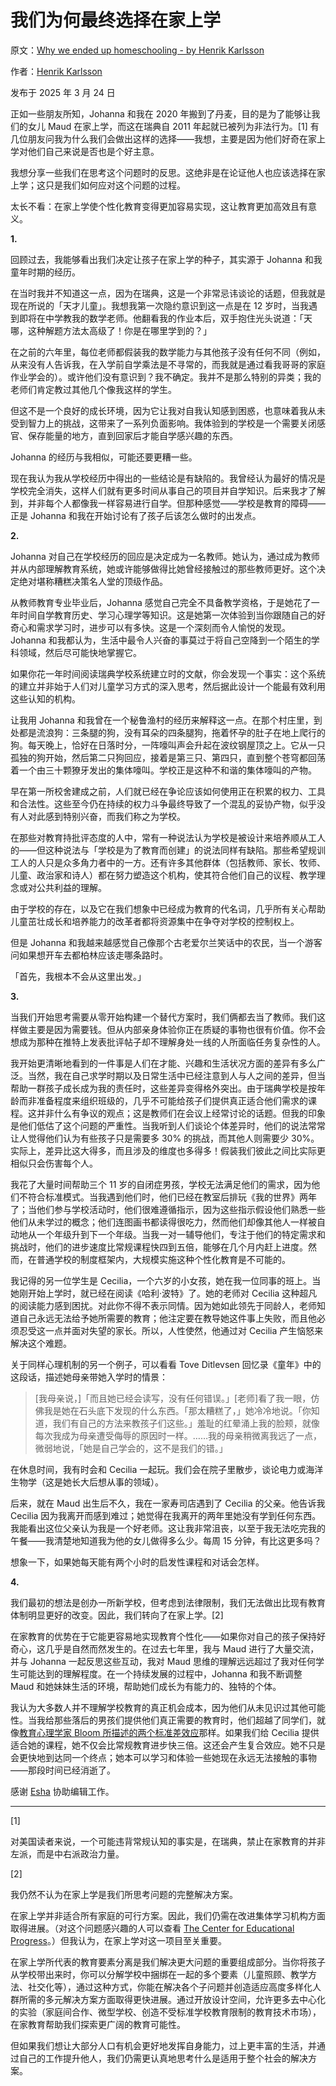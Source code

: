 # 我们为何最终选择在家上学

原文：[Why we ended up homeschooling - by Henrik Karlsson](https://www.henrikkarlsson.xyz/p/why-we-ended-up-homeschooling)

作者：[Henrik Karlsson](https://substack.com/@henrikkarlsson)

发布于 2025 年 3 月 24 日

正如一些朋友所知，Johanna 和我在 2020 年搬到了丹麦，目的是为了能够让我们的女儿 Maud 在家上学，而这在瑞典自 2011 年起就已被列为非法行为。[1] 有几位朋友问我为什么我们会做出这样的选择——我想，主要是因为他们好奇在家上学对他们自己来说是否也是个好主意。

我想分享一些我们在思考这个问题时的反思。这绝非是在论证他人也应该选择在家上学；这只是我们如何应对这个问题的过程。

太长不看：在家上学使个性化教育变得更加容易实现，这让教育更加高效且有意义。

**1.**

回顾过去，我能够看出我们决定让孩子在家上学的种子，其实源于 Johanna 和我童年时期的经历。

在当时我并不知道这一点，因为在瑞典，这是一个非常忌讳谈论的话题，但我就是现在所说的「天才儿童」。我想我第一次隐约意识到这一点是在 12 岁时，当我遇到即将在中学教我的数学老师。他翻看我的作业本后，双手抱住光头说道：「天哪，这种解题方法太高级了！你是在哪里学到的？」

在之前的六年里，每位老师都假装我的数学能力与其他孩子没有任何不同（例如，从来没有人告诉我，在入学前自学乘法是不寻常的，而我就是通过看我哥哥的家庭作业学会的）。或许他们没有意识到？我不确定。我并不是那么特别的异类；我的老师们肯定教过其他几个像我这样的学生。

但这不是一个良好的成长环境，因为它让我对自我认知感到困惑，也意味着我从未受到智力上的挑战，这带来了一系列负面影响。我体验到的学校是一个需要关闭感官、保存能量的地方，直到回家后才能自学感兴趣的东西。

Johanna 的经历与我相似，可能还要更糟一些。

现在我认为我从学校经历中得出的一些结论是有缺陷的。我曾经认为最好的情况是学校完全消失，这样人们就有更多时间从事自己的项目并自学知识。后来我才了解到，并非每个人都像我一样容易进行自学。但那种感觉——学校是教育的障碍——正是 Johanna 和我在开始讨论有了孩子后该怎么做时的出发点。

**2.**

Johanna 对自己在学校经历的回应是决定成为一名教师。她认为，通过成为教师并从内部理解教育系统，她或许能够做得比她曾经接触过的那些教师更好。这个决定绝对堪称糟糕决策名人堂的顶级作品。

从教师教育专业毕业后，Johanna 感觉自己完全不具备教学资格，于是她花了一年时间自学教育历史、学习心理学等知识。这是她第一次体验到当你跟随自己的好奇心和需求学习时，进步可以有多快。这是一个深刻而令人愉悦的发现。Johanna 和我都认为，生活中最令人兴奋的事莫过于将自己空降到一个陌生的学科领域，然后尽可能快地掌握它。

如果你花一年时间阅读瑞典学校系统建立时的文献，你会发现一个事实：这个系统的建立并非始于人们对儿童学习方式的深入思考，然后据此设计一个能最有效利用这些认知的机构。

让我用 Johanna 和我曾在一个秘鲁渔村的经历来解释这一点。在那个村庄里，到处都是流浪狗：三条腿的狗，没有耳朵的四条腿狗，拖着怀孕的肚子在地上爬行的狗。每天晚上，恰好在日落时分，一阵嚎叫声会升起在波纹钢屋顶之上。它从一只孤独的狗开始，然后第二只狗回应，接着是第三只、第四只，直到整个苍穹都回荡着一个由三十颗獠牙发出的集体嚎叫。学校正是这种不和谐的集体嚎叫的产物。

早在第一所校舍建成之前，人们就已经在争论应该如何使用正在积累的权力、工具和合法性。这些至今仍在持续的权力斗争最终导致了一个混乱的妥协产物，似乎没有人对此感到特别兴奋，而我们称之为学校。

在那些对教育持批评态度的人中，常有一种说法认为学校是被设计来培养顺从工人的——但这种说法与「学校是为了教育而创建」的说法同样有缺陷。那些希望规训工人的人只是众多角力者中的一方。还有许多其他群体（包括教师、家长、牧师、儿童、政治家和诗人）都在努力塑造这个机构，使其符合他们自己的议程、教学理念或对公共利益的理解。

由于学校的存在，以及它在我们想象中已经成为教育的代名词，几乎所有关心帮助儿童茁壮成长和培养能力的改革者都将资源集中在争夺对学校的控制权上。

但是 Johanna 和我越来越感觉自己像那个古老爱尔兰笑话中的农民，当一个游客问如果想开车去都柏林应该走哪条路时。

「首先，我根本不会从这里出发。」

**3.**

当我们开始思考需要从零开始构建一个替代方案时，我们俩都去当了教师。我们这样做主要是因为需要钱。但从内部亲身体验你正在质疑的事物也很有价值。你不会想成为那种在推特上发表批评帖子却不理解身处一线的人所面临任务复杂性的人。

我开始更清晰地看到的一件事是人们在才能、兴趣和生活状况方面的差异有多么广泛。当然，我在自己求学时期以及日常生活中已经注意到人与人之间的差异，但当帮助一群孩子成长成为我的责任时，这些差异变得格外突出。由于瑞典学校是按年龄而非准备程度来组织班级的，几乎不可能给孩子们提供真正适合他们需求的课程。这并非什么有争议的观点；这是教师们在会议上经常讨论的话题。但我的印象是他们低估了这个问题的严重性。当我听到人们谈论个体差异时，他们的说法常常让人觉得他们认为有些孩子只是需要多 30% 的挑战，而其他人则需要少 30%。实际上，差异比这大得多，而且涉及的维度也多得多！假装我们彼此之间比实际更相似只会伤害每个人。

我花了大量时间帮助三个 11 岁的自闭症男孩，学校无法满足他们的需求，因为他们不符合标准模式。当我遇到他们时，他们已经在教室后排玩《我的世界》两年了；当他们参与学校活动时，他们很难遵循指示，因为这些指示假设他们熟悉一些他们从未学过的概念；他们连图画书都读得很吃力，然而他们却像其他人一样被自动地从一个年级升到下一个年级。当我一对一辅导他们，专注于他们的特定需求和挑战时，他们的进步速度比常规课程快四到五倍，能够在几个月内赶上进度。然而，在普通学校的制度框架内，大规模实施这种个性化教育是不可能的。

我记得的另一位学生是 Cecilia，一个六岁的小女孩，她在我一位同事的班上。当她刚开始上学时，就已经在阅读《哈利·波特》了。她的老师对 Cecilia 这种超凡的阅读能力感到困扰。对此你不得不表示同情。因为她如此领先于同龄人，老师知道自己永远无法给予她所需要的教育；他注定要在教导她这件事上失败，而且他必须忍受这一点并面对失望的家长。所以，人性使然，他通过对 Cecilia 产生恼怒来解决这个难题。

关于同样心理机制的另一个例子，可以看看 Tove Ditlevsen 回忆录《童年》中的这段话，描述她母亲带她入学时的情景：

> [我母亲说，]「而且她已经会读写，没有任何错误。」[老师]看了我一眼，仿佛我是她在石头底下发现的什么东西。「那太糟糕了，」她冷冷地说。「你知道，我们有自己的方法来教孩子们这些。」羞耻的红晕涌上我的脸颊，就像每次我成为母亲遭受侮辱的原因时一样。……我的母亲稍微离我远了一点，微弱地说，「她是自己学会的，这不是我们的错。」

在休息时间，我有时会和 Cecilia 一起玩。我们会在院子里散步，谈论电力或海洋生物学（这是她长大后想从事的领域）。

后来，就在 Maud 出生后不久，我在一家寿司店遇到了 Cecilia 的父亲。他告诉我 Cecilia 因为我离开而感到难过；她觉得在我离开的两年里她没有学到任何东西。我能看出这位父亲认为我是一个好老师。这让我非常沮丧，以至于我无法吃完我的午餐——我清楚地知道我为他的女儿做得多么少。每周 15 分钟，有比这更多吗？

想象一下，如果她每天能有两个小时的启发性课程和对话会怎样。

**4.**

我们最初的想法是创办一所新学校，但考虑到法律限制，我们无法做出比现有教育体制明显更好的改变。因此，我们转向了在家上学。[2]

在家教育的优势在于它能更容易地实现教育个性化——如果你对自己的孩子保持好奇心，这几乎是自然而然发生的。在过去七年里，我与 Maud 进行了大量交流，并与 Johanna 一起反思这些互动，我对 Maud 思维的理解远远超过了我对任何学生可能达到的理解程度。在一个持续发展的过程中，Johanna 和我不断调整 Maud 和她妹妹生活的环境，帮助她们成长为有能力的、独特的个体。

我认为大多数人并不理解学校教育的真正机会成本，因为他们从未见识过其他可能性。当我给那些落后的男孩们提供他们真正需要的教育时，他们超越了同学们，就像[教育心理学家 Bloom 所描述的两个标准差效应](https://nintil.com/bloom-sigma/)那样。如果我们给 Cecilia 提供适合她的课程，她不仅会比常规教育进步快三倍。这还会产生复合效应。她不只是会更快地到达同一个终点；她本可以学习和体验一些她现在永远无法接触的事物——那段时间已经消逝了。

感谢 [Esha](https://esharana.substack.com/) 协助编辑工作。

---

[1]

对美国读者来说，一个可能违背常规认知的事实是，在瑞典，禁止在家教育的并非左派，而是中右派政治力量。

[2]

我仍然不认为在家上学是我们所思考问题的完整解决方案。

在家上学并非适合所有家庭的可行方案。因此，我们仍需在改进集体学习机构方面取得进展。（对这个问题感兴趣的人可以查看 [The Center for Educational Progress](https://www.tracingwoodgrains.com/p/introducing-the-center-for-educational)。）但我认为，在家上学对这一项目至关重要。

在家上学所代表的教育要素分离是我们解决更大问题的重要组成部分。当你将孩子从学校带出来时，你可以分解学校中捆绑在一起的多个要素（儿童照顾、教学方法、社交化等），通过这种方式，你能在解决各个子问题并创造适应高度多样化人群所需的多元解决方案方面取得更快进展。通过开放设计空间，允许更多去中心化的实验（家庭间合作、微型学校、创造不受标准学校教育限制的教育技术市场），在家教育帮助我们探索更广阔的教育可能性。

但如果我们想让大部分人口有机会更好地发挥自身能力，过上更丰富的生活，并通过自己的工作提升他人，我们仍需更认真地思考什么是适用于整个社会的解决方案。